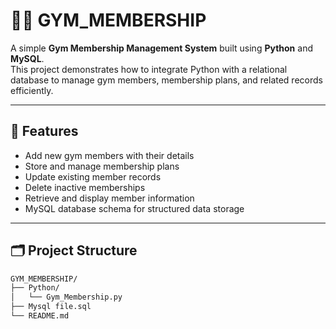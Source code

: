 # 🏋️‍♂️ GYM_MEMBERSHIP

A simple **Gym Membership Management System** built using **Python** and **MySQL**.  
This project demonstrates how to integrate Python with a relational database to manage gym members, membership plans, and related records efficiently.

---

## 📖 Features
- Add new gym members with their details  
- Store and manage membership plans  
- Update existing member records  
- Delete inactive memberships  
- Retrieve and display member information  
- MySQL database schema for structured data storage  

---

## 🗂 Project Structure
``` bash
GYM_MEMBERSHIP/
├── Python/
│   └── Gym_Membership.py
├── Mysql file.sql
└── README.md
```
